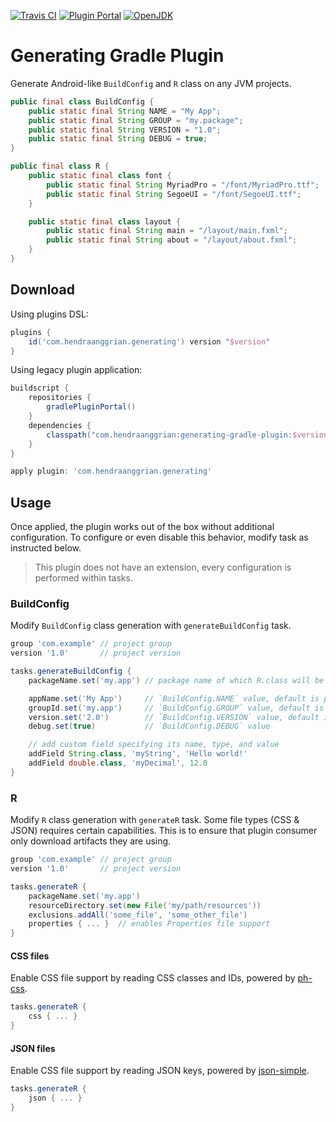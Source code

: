 [![Travis CI](https://img.shields.io/travis/com/hendraanggrian/generating-gradle-plugin)](https://travis-ci.com/github/hendraanggrian/generating-gradle-plugin/)
[![Plugin Portal](https://img.shields.io/maven-metadata/v.svg?label=plugin-portal&metadataUrl=https%3A%2F%2Fplugins.gradle.org%2Fm2%2Fcom%2Fhendraanggrian%2Fgenerating%2Fcom.hendraanggrian.generating.gradle.plugin%2Fmaven-metadata.xml)](https://plugins.gradle.org/plugin/com.hendraanggrian.generating)
[![OpenJDK](https://img.shields.io/badge/jdk-1.8%2B-informational)](https://openjdk.java.net/projects/jdk8/)

# Generating Gradle Plugin

Generate Android-like `BuildConfig` and `R` class on any JVM projects.

```java
public final class BuildConfig {
    public static final String NAME = "My App";
    public static final String GROUP = "my.package";
    public static final String VERSION = "1.0";
    public static final String DEBUG = true;
}

public final class R {
    public static final class font {
        public static final String MyriadPro = "/font/MyriadPro.ttf";
        public static final String SegoeUI = "/font/SegoeUI.ttf";
    }

    public static final class layout {
        public static final String main = "/layout/main.fxml";
        public static final String about = "/layout/about.fxml";
    }
}
```

## Download

Using plugins DSL:

```gradle
plugins {
    id('com.hendraanggrian.generating') version "$version"
}
```

Using legacy plugin application:

```gradle
buildscript {
    repositories {
        gradlePluginPortal()
    }
    dependencies {
        classpath("com.hendraanggrian:generating-gradle-plugin:$version")
    }
}

apply plugin: 'com.hendraanggrian.generating'
```

## Usage

Once applied, the plugin works out of the box without additional configuration.
To configure or even disable this behavior, modify task as instructed below.

> This plugin does not have an extension, every configuration is performed
  within tasks.

### BuildConfig

Modify `BuildConfig` class generation with `generateBuildConfig` task.

```gradle
group 'com.example' // project group
version '1.0'       // project version

tasks.generateBuildConfig {
    packageName.set('my.app') // package name of which R.class will be generated to, default is project group

    appName.set('My App')     // `BuildConfig.NAME` value, default is project name
    groupId.set('my.app')     // `BuildConfig.GROUP` value, default is project group
    version.set('2.0')        // `BuildConfig.VERSION` value, default is project version
    debug.set(true)           // `BuildConfig.DEBUG` value

    // add custom field specifying its name, type, and value
    addField String.class, 'myString', 'Hello world!'
    addField double.class, 'myDecimal', 12.0
}
```

### R

Modify `R` class generation with `generateR` task. Some file types (CSS & JSON)
requires certain capabilities. This is to ensure that plugin consumer only
download artifacts they are using.

```gradle
group 'com.example' // project group
version '1.0'       // project version

tasks.generateR {
    packageName.set('my.app')
    resourceDirectory.set(new File('my/path/resources'))
    exclusions.addAll('some_file', 'some_other_file')
    properties { ... }  // enables Properties file support
}
```

#### CSS files

Enable CSS file support by reading CSS classes and IDs, powered by [ph-css](https://github.com/phax/ph-css/).

```gradle
tasks.generateR {
    css { ... }
}
```

#### JSON files

Enable CSS file support by reading JSON keys, powered by [json-simple](https://search.maven.org/artifact/com.googlecode.json-simple/json-simple/).

```gradle
tasks.generateR {
    json { ... }
}
```
